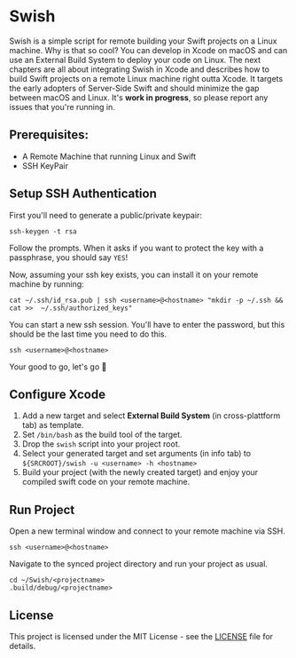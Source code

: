 # Swish

Swish is a simple script for remote building your Swift projects on a Linux machine. Why is that so cool? You can develop in Xcode on macOS and can use an External Build System to deploy your code on Linux.
The next chapters are all about integrating Swish in Xcode and describes how to build Swift projects on a remote Linux machine right outta Xcode. It targets the early adopters of Server-Side Swift and should minimize the gap between macOS and Linux. It's **work in progress**, so please report any issues that you're running in.

## Prerequisites:

* A Remote Machine that running Linux and Swift
* SSH KeyPair

## Setup SSH Authentication

First you'll need to generate a public/private keypair:

```
ssh-keygen -t rsa
```

Follow the prompts. When it asks if you want to protect the key with a passphrase, you should say `YES`!

Now, assuming your ssh key exists, you can install it on your remote machine by running:

```
cat ~/.ssh/id_rsa.pub | ssh <username>@<hostname> "mkdir -p ~/.ssh && cat >>  ~/.ssh/authorized_keys"
```

You can start a new ssh session. You'll have to enter the password, but this should be the last time you need to do this.

```
ssh <username>@<hostname>
```

Your good to go, let's go 💪

## Configure Xcode

1. Add a new target and select **External Build System** (in cross-plattform tab) as template.
3. Set `/bin/bash` as the build tool of the target.
4. Drop the `swish` script into your project root.
5. Select your generated target and set arguments (in info tab) to `${SRCROOT}/swish -u <username> -h <hostname>`
6. Build your project (with the newly created target) and enjoy your compiled swift code on your remote machine.

## Run Project

Open a new terminal window and connect to your remote machine via SSH.

```
ssh <username>@<hostname>
```

Navigate to the synced project directory and run your project as usual.

```
cd ~/Swish/<projectname>
.build/debug/<projectname>
```
## License

This project is licensed under the MIT License - see the [LICENSE](LICENSE) file for details.
